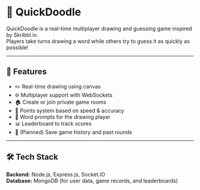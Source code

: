 # 🎨 QuickDoodle

QuickDoodle is a real-time multiplayer drawing and guessing game inspired by Skribbl.io.  
Players take turns drawing a word while others try to guess it as quickly as possible!

---

## 🚀 Features
- ✏️ Real-time drawing using canvas
- 🌐 Multiplayer support with WebSockets
- 🏠 Create or join private game rooms
- 🎯 Points system based on speed & accuracy
- 📝 Word prompts for the drawing player
- 📊 Leaderboard to track scores
- 📂 (Planned) Save game history and past rounds

---

## 🛠️ Tech Stack
**Backend:** Node.js, Express.js, Socket.IO  
**Database:** MongoDB (for user data, game records, and leaderboards)  
